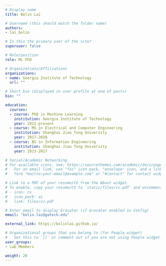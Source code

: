 ```yaml
---
# Display name
title: Bolin Lai

# Username (this should match the folder name)
authors:
- lai_bolin

# Is this the primary user of the site?
superuser: false

# Role/position
role: ML PhD

# Organizations/Affiliations
organizations:
- name: Georgia Institute of Technology
  url: ""

# Short bio (displayed in user profile at end of posts)
bio: ""

education:
  courses:
  - course: PhD in Machine Learning
    institution: Georgia Institute of Technology
    year: 2021-present
  - course: MS in Electrical and Computer Engineering
    institution: Shanghai Jiao Tong University
    year: 2017-2020
  - course: BS in Information Engineering
    institution: Shanghai Jiao Tong University
    year: 2013-2017

# Social/Academic Networking
# For available icons, see: https://sourcethemes.com/academic/docs/page-builder/#icons
#   For an email link, use "fas" icon pack, "envelope" icon, and a link in the
#   form "mailto:your-email@example.com" or "#contact" for contact widget.

# Link to a PDF of your resume/CV from the About widget.
# To enable, copy your resume/CV to `static/files/cv.pdf` and uncomment the lines below.
# - icon: cv
#   icon_pack: ai
#   link: files/cv.pdf

# Enter email to display Gravatar (if Gravatar enabled in Config)
email: "bolin.lai@gatech.edu"

external_link: https://bolinlai.github.io/

# Organizational groups that you belong to (for People widget)
#   Set this to `[]` or comment out if you are not using People widget.
user_groups:
- Lab Members

weight: 20
---
```

